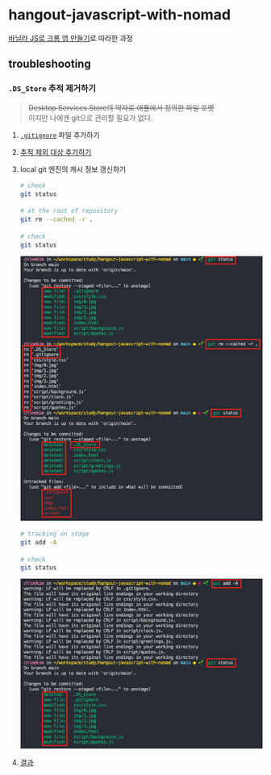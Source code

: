 # hangout-javascript-with-nomad

[바닐라 JS로 크롬 앱 만들기](https://nomadcoders.co/javascript-for-beginners)로 따라한 과정

## troubleshooting

### `.DS_Store` 추적 제거하기

> ~~Desktop Services Store의 약자로 애플에서 정의한 파일 포맷~~  
> 이지만 나에겐 git으로 관리할 필요가 없다.

1. [`.gitignore`](.gitignore) 파일 추가하기
2. [추적 제외 대상 추가하기](https://www.toptal.com/developers/gitignore/api/windows,macos,linux,visualstudiocode)
3. local git 엔진의 캐시 정보 갱신하기

   ```bash
   # check
   git status

   # at the root of repository
   git rm --cached -r .

   # check
   git status
   ```

   ![untrack-1](_troubleshooting/untrack-1.png)

   ```bash
   # tracking on stage
   git add -A

   # check
   git status
   ```

   ![untrack-2](_troubleshooting/untrack-2.png)

4. [결과](https://github.com/dev-chloe/hangout-javascript-with-nomad/commit/9d5311177532d6450c05ea93120111eea1a0ebcb#diff-e2eb93a61ffd7877ea5c751abcb3a618e8e2e9a2073a27f66d4114fe10819f86)
